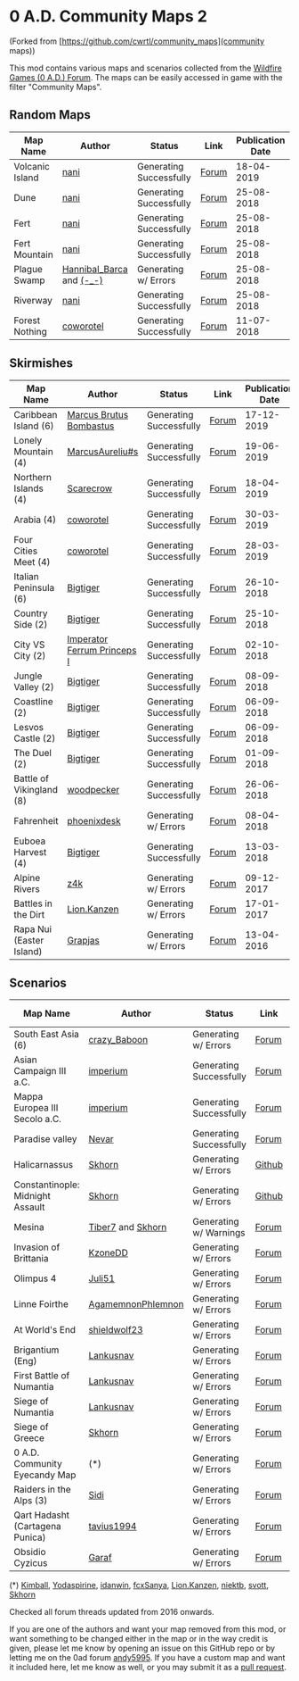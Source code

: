 # 0 A.D. Community Maps 2

(Forked from [https://github.com/cwrtl/community_maps](community maps))

This mod contains various maps and scenarios collected from the
[Wildfire Games (0 A.D.) Forum](https://wildfiregames.com/forum/). The
maps can be easily accessed in game with the filter "Community Maps".

## Random Maps

| Map Name | Author | Status | Link | Publication Date |
|----------|--------|--------|------|------------------|
| Volcanic Island | [nani](https://wildfiregames.com/forum/index.php?/profile/27866-nani/) | Generating Successfully | [Forum](https://wildfiregames.com/forum/index.php?/topic/25695-random-map-volcanic-island/) | 18-04-2019 |
| Dune | [nani](https://wildfiregames.com/forum/index.php?/profile/27866-nani/) | Generating Successfully | [Forum](https://wildfiregames.com/forum/index.php?/topic/24638-random-map-dune-desert/) | 25-08-2018 |
| Fert | [nani](https://wildfiregames.com/forum/index.php?/profile/27866-nani/) | Generating Successfully | [Forum](https://wildfiregames.com/forum/index.php?/topic/24621-random-map-fert-king-of-the-hill-variant/) | 25-08-2018 |
| Fert Mountain | [nani](https://wildfiregames.com/forum/index.php?/profile/27866-nani/) | Generating Successfully | [Forum](https://wildfiregames.com/forum/index.php?/topic/24621-random-map-fert-king-of-the-hill-variant/) | 25-08-2018 |
| Plague Swamp | [Hannibal_Barca](https://wildfiregames.com/forum/index.php?/profile/22024-hannibal_barca/) and [(-_-)](https://wildfiregames.com/forum/index.php?/profile/24952-_/) | Generating w/ Errors | [Forum](https://wildfiregames.com/forum/index.php?/topic/24621-random-map-fert-king-of-the-hill-variant/) | 25-08-2018 |
| Riverway | [nani](https://wildfiregames.com/forum/index.php?/profile/27866-nani/) | Generating Successfully | [Forum](https://wildfiregames.com/forum/index.php?/topic/24782-random-map-riverway/) | 25-08-2018 |
| Forest Nothing | [coworotel](https://wildfiregames.com/forum/index.php?/profile/22499-coworotel/) | Generating Successfully | [Forum](https://wildfiregames.com/forum/index.php?/topic/24623-forest-nothing-random-map/) | 11-07-2018 |

## Skirmishes

| Map Name | Author | Status | Link | Publication Date |
|----------|--------|--------|------|------------------|
|Caribbean Island (6)|[Marcus Brutus Bombastus](https://wildfiregames.com/forum/index.php?/profile/30405-marcus-brutus-bombastus/)|Generating Successfully|[Forum](https://wildfiregames.com/forum/index.php?/topic/27363-first-try-caribbean-island/)|17-12-2019|
|Lonely Mountain (4)|[MarcusAureliu#s](https://wildfiregames.com/forum/index.php?/profile/28269-marcusaurelius/)|Generating Successfully|[Forum](https://wildfiregames.com/forum/index.php?/topic/26299-the-lonely-mountain-my-first-try-at-map-design/)|19-06-2019|
| Northern Islands (4) | [Scarecrow](https://wildfiregames.com/forum/index.php?/profile/29189-scarecrow/) | Generating Successfully | [Forum](https://wildfiregames.com/forum/index.php?/topic/25698-atlas-map-northern-islands-4/) | 18-04-2019 |
| Arabia (4) | [coworotel](https://wildfiregames.com/forum/index.php?/profile/22499-coworotel/) | Generating Successfully | [Forum](https://wildfiregames.com/forum/index.php?/topic/25570-new-skirmish-map-arabia-4/) | 30-03-2019 |
| Four Cities Meet (4) | [coworotel](https://wildfiregames.com/forum/index.php?/profile/22499-coworotel/) | Generating Successfully | [Forum](https://wildfiregames.com/forum/index.php?/topic/25560-skirmish-map-four-cities-meet-4/) | 28-03-2019 |
| Italian Peninsula (6) | [Bigtiger](https://wildfiregames.com/forum/index.php?/profile/26958-bigtiger/) | Generating Successfully | [Forum](https://wildfiregames.com/forum/index.php?/topic/25008-skirmish-map-italian-peninsula-6/) | 26-10-2018 |
| Country Side (2) | [Bigtiger](https://wildfiregames.com/forum/index.php?/profile/26958-bigtiger/) | Generating Successfully | [Forum](https://wildfiregames.com/forum/index.php?/topic/25003-skirmish-map-country-side-2/) | 25-10-2018 |
| City VS City (2) | [Imperator Ferrum Princeps I](https://wildfiregames.com/forum/index.php?/profile/27583-imperator-ferrum-princeps-i/) | Generating Successfully | [Forum](https://wildfiregames.com/forum/index.php?/topic/24921-city-vs-city-2/) | 02-10-2018 |
| Jungle Valley (2) | [Bigtiger](https://wildfiregames.com/forum/index.php?/profile/26958-bigtiger/) | Generating Successfully | [Forum](https://wildfiregames.com/forum/index.php?/topic/24820-skirmish-map-jungle-valley-2/) | 08-09-2018 |
| Coastline (2) | [Bigtiger](https://wildfiregames.com/forum/index.php?/profile/26958-bigtiger/) | Generating Successfully | [Forum](https://wildfiregames.com/forum/index.php?/topic/24815-skirmish-map-coastline-2/) | 06-09-2018 |
| Lesvos Castle (2) | [Bigtiger](https://wildfiregames.com/forum/index.php?/profile/26958-bigtiger/) | Generating Successfully | [Forum](https://wildfiregames.com/forum/index.php?/topic/24812-skirmish-map-lesvos-castle-2/) | 06-09-2018 |
| The Duel (2) | [Bigtiger](https://wildfiregames.com/forum/index.php?/profile/26958-bigtiger/) | Generating Successfully | [Forum](https://wildfiregames.com/forum/index.php?/topic/24800-map-the-duel-2-skirmish-map-1vs1/) | 01-09-2018 |
| Battle of Vikingland (8) | [woodpecker](https://wildfiregames.com/forum/index.php?/profile/27789-woodpecker/) | Generating Successfully | [Forum](https://wildfiregames.com/forum/index.php?/topic/24531-skrimish-map-battle-of-vikingland-8/) | 26-06-2018 |
| Fahrenheit | [phoenixdesk](https://wildfiregames.com/forum/index.php?/profile/23503-phoenixdesk/) | Generating w/ Errors | [Forum](https://wildfiregames.com/forum/index.php?/topic/24164-designing-new-map-need-help/) | 08-04-2018 |
| Euboea Harvest (4) | [Bigtiger](https://wildfiregames.com/forum/index.php?/profile/26958-bigtiger/) | Generating Successfully | [Forum](https://wildfiregames.com/forum/index.php?/topic/24111-euboea-harvest-4/) | 13-03-2018 |
| Alpine Rivers | [z4k](https://wildfiregames.com/forum/index.php?/profile/24112-z4k/) | Generating w/ Errors | [Forum](https://wildfiregames.com/forum/index.php?/topic/22929-sharing-users-map/) | 09-12-2017 |
| Battles in the Dirt | [Lion.Kanzen](https://wildfiregames.com/forum/index.php?/profile/13202-lionkanzen/) | Generating w/ Errors | [Forum](https://wildfiregames.com/forum/index.php?/topic/21613-battles-in-the-dirt/) | 17-01-2017 |
| Rapa Nui (Easter Island) | [Grapjas](https://wildfiregames.com/forum/index.php?/profile/21464-grapjas/) | Generating w/ Errors | [Forum](https://wildfiregames.com/forum/index.php?/topic/20674-you-guys-want-something-new-do-you-d-new-skirmish-mapupdated-to-v21/) | 13-04-2016 |

## Scenarios

| Map Name | Author | Status | Link | Publication Date |
|----------|--------|--------|------|------------------|
|South East Asia (6)|[crazy_Baboon](https://wildfiregames.com/forum/index.php?/profile/29330-crazy_baboon/)|Generating w/ Errors|[Forum](https://wildfiregames.com/forum/index.php?/topic/26199-how-to-contribute-a-new-map/)|09-06-2019|
| Asian Campaign III a.C. | [imperium](https://wildfiregames.com/forum/index.php?/profile/21662-imperium/) | Generating Successfully | [Forum](https://wildfiregames.com/forum/index.php?/topic/25958-new-map-20-asia/) | 12-05-2019 |
| Mappa Europea III Secolo a.C. | [imperium](https://wildfiregames.com/forum/index.php?/profile/21662-imperium/) | Generating Successfully | [Forum](https://wildfiregames.com/forum/index.php?/topic/25413-new-map-europe/) | 26-02-2019 |
| Paradise valley | [Nevar](https://wildfiregames.com/forum/index.php?/profile/28458-nevar/) | Generating Successfully | [Forum](https://wildfiregames.com/forum/index.php?/topic/25087-skirmish-paradise-valley-4/) | 23-11-2018 |
| Halicarnassus | [Skhorn](https://wildfiregames.com/forum/index.php?/profile/16493-skhorn/) | Generating w/ Errors | [Github](https://github.com/Skhorn/0AD-map-pack) | 19-05-2018 |
| Constantinople: Midnight Assault | [Skhorn](https://wildfiregames.com/forum/index.php?/profile/16493-skhorn/) | Generating w/ Errors | [Github](https://github.com/Skhorn/0AD-map-pack) | 16-05-2018 |
| Mesina | [Tiber7](https://wildfiregames.com/forum/index.php?/profile/21360-tiber7/) and [Skhorn](https://wildfiregames.com/forum/index.php?/profile/16493-skhorn/) | Generating w/ Warnings | [Forum](https://wildfiregames.com/forum/index.php?/topic/21948-the-first-punic-war-campaign-project/) | 10-03-2018 |
| Invasion of Brittania | [KzoneDD](https://wildfiregames.com/forum/index.php?/profile/27214-kzonedd/) | Generating w/ Errors | [Forum](https://wildfiregames.com/forum/index.php?/topic/24023-change-player-setup-map-wip/) | 20-02-2018 |
| Olimpus 4 | [Juli51](https://wildfiregames.com/forum/index.php?/profile/21926-juli51/) | Generating w/ Errors | [Forum](https://wildfiregames.com/forum/index.php?/topic/23627-enemy-civ-not-aggressive/) | 01-01-2018 |
| Linne Foirthe | [AgamemnonPhlemnon](https://wildfiregames.com/forum/index.php?/profile/22102-agamemnonphlemnon/) | Generating w/ Errors | [Forum](https://wildfiregames.com/forum/index.php?/topic/22679-linne-foirthe-need-help-improving/) | 29-07-2017 |
| At World's End | [shieldwolf23](https://wildfiregames.com/forum/index.php?/profile/16160-shieldwolf23/) | Generating w/ Errors | [Forum](https://wildfiregames.com/forum/index.php?/topic/18884-map-working-title-conquest-and-empire/) | 28-05-2017 |
| Brigantium (Eng) | [Lankusnav](https://wildfiregames.com/forum/index.php?/profile/22485-lankusnav/) | Generating w/ Errors | [Forum](https://wildfiregames.com/forum/index.php?/topic/22259-brigantium/) | 12-05-2017 |
| First Battle of Numantia | [Lankusnav](https://wildfiregames.com/forum/index.php?/profile/22485-lankusnav/) | Generating w/ Errors | [Forum](https://wildfiregames.com/forum/index.php?/topic/22255-numantia-scenarios/) | 01-05-2017 |
| Siege of Numantia | [Lankusnav](https://wildfiregames.com/forum/index.php?/profile/22485-lankusnav/) | Generating w/ Errors | [Forum](https://wildfiregames.com/forum/index.php?/topic/22255-numantia-scenarios/) | 01-05-2017 |
| Siege of Greece | [Skhorn](https://wildfiregames.com/forum/index.php?/profile/16493-skhorn/) | Generating w/ Errors | [Forum](https://wildfiregames.com/forum/index.php?/topic/21503-scenario-siege-of-greece/) | 23-12-2016 |
| 0 A.D. Community Eyecandy Map | (\*) | Generating w/ Errors | [Forum](https://wildfiregames.com/forum/index.php?/topic/16913-the-great-community-map-10/) | 15-12-2016 |
| Raiders in the Alps (3) | [Sidi](https://wildfiregames.com/forum/index.php?/profile/21697-sidi/) | Generating w/ Errors | [Forum](https://wildfiregames.com/forum/index.php?/topic/21030-scenario-a-roman-invasion-in-the-alps/) | 10-08-2016 |
| Qart Hadasht (Cartagena Punica) | [tavius1994](https://wildfiregames.com/forum/index.php?/profile/21651-tavius1994/) | Generating w/ Errors | [Forum](https://wildfiregames.com/forum/index.php?/topic/20976-new-map-qart-hadast-punic-carthagonova/) | 17-07-2016 |
| Obsidio Cyzicus | [Garaf](https://wildfiregames.com/forum/index.php?/profile/21410-garaf/) | Generating w/ Errors | [Forum](https://wildfiregames.com/forum/index.php?/topic/20741-scenario-obsidio-cyzicus/) | 09-05-2016 |

(\*) [Kimball](https://wildfiregames.com/forum/index.php?/profile/2104-kimball/), [Yodaspirine](https://wildfiregames.com/forum/index.php?/profile/9973-yodaspirine/), [idanwin](https://wildfiregames.com/forum/index.php?/profile/4287-idanwin/), [fcxSanya](https://wildfiregames.com/forum/index.php?/profile/9635-fcxsanya/), [Lion.Kanzen](https://wildfiregames.com/forum/index.php?/profile/13202-lionkanzen/), [niektb](https://wildfiregames.com/forum/index.php?/profile/15513-niektb/), [svott](https://wildfiregames.com/forum/index.php?/profile/21134-svott/), [Skhorn](https://wildfiregames.com/forum/index.php?/profile/16493-skhorn/)

Checked all forum threads updated from 2016 onwards.

If you are one of the authors and want your map removed from this mod,
or want something to be changed either in the map or in the way credit
is given, please let me know by opening an issue on this GitHub repo or
by letting me on the 0ad forum
[andy5995](https://wildfiregames.com/forum/profile/21632-andy5995/). If
you have a custom map and want it included here, let me know as well,
or you may submit it as a [pull
request](https://guides.github.com/introduction/flow/).

